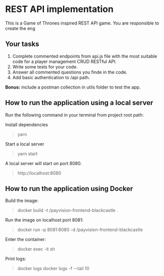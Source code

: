 # REST API implementation

This is a Game of Thrones inspired REST API game. You are responsible to create the eng

## Your tasks

1. Complete commented endpoints from api.js file with the most suitable code for a player management CRUD RESTful API.
2. Write some tests for your code.
3. Answer all commented questions you finde in the code.
4. Add basic authentication to /api path.

**Bonus:** include a postman collection in utils folder to test the app.

## How to run the application using a local server

Run the following command in your terminal from project root path:

Install dependencies

> yarn

Start a local server

> yarn start

A local server will start on port 8080.

> http://localhost:8080

## How to run the application using Docker

Build the image:

> docker build -t <your username>/payvision-frontend-blackcastle .

Run the image on localhost port 8081:

> docker run -p 8081:8080 -d <your username>/payvision-frontend-blackcastle

Enter the container:

> docker exec -it <container id> sh

Print logs:

> docker logs <container id>
> docker logs -f --tail 10 <container id>
